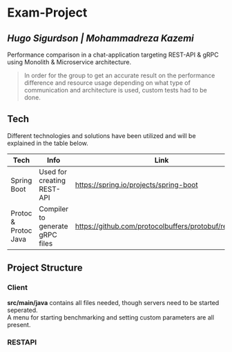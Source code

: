 # Exam-Project

## _Hugo Sigurdson | Mohammadreza Kazemi_

Performance comparison in a chat-application targeting REST-API & gRPC using Monolith & Microservice architecture.

> In order for the group to get an accurate result
> on the performance difference and resource usage
> depending on what type of communication and architecture
> is used, custom tests had to be done.

## Tech

Different technologies and solutions have been utilized and will be explained in the table below.

| Tech                 | Info                              | Link                                                 |
|----------------------|-----------------------------------|------------------------------------------------------|
| Spring Boot          | Used for creating REST-API        | https://spring.io/projects/spring-boot               |
| Protoc & Protoc Java | Compiler to generate gRPC files   | https://github.com/protocolbuffers/protobuf/releases |

## Project Structure

### Client

**src/main/java** contains all files needed, though servers need to be started seperated.<br>
A menu for starting benchmarking and setting custom parameters are all present.

### RESTAPI
